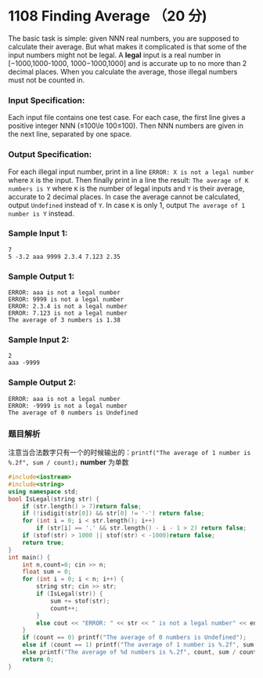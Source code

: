 # 1108 Finding Average （20 分)

The basic task is simple: given NNN real numbers, you are supposed to calculate their average. But what makes it complicated is that some of the input numbers might not be legal. A **legal** input is a real number in \[−1000,1000-1000, 1000−1000,1000\] and is accurate up to no more than 2 decimal places. When you calculate the average, those illegal numbers must not be counted in.

### Input Specification:

Each input file contains one test case. For each case, the first line gives a positive integer NNN (≤100\\le 100≤100). Then NNN numbers are given in the next line, separated by one space.

### Output Specification:

For each illegal input number, print in a line `ERROR: X is not a legal number` where `X` is the input. Then finally print in a line the result: `The average of K numbers is Y` where `K` is the number of legal inputs and `Y` is their average, accurate to 2 decimal places. In case the average cannot be calculated, output `Undefined` instead of `Y`. In case `K` is only 1, output `The average of 1 number is Y` instead.

### Sample Input 1:

    7
    5 -3.2 aaa 9999 2.3.4 7.123 2.35
    

### Sample Output 1:

    ERROR: aaa is not a legal number
    ERROR: 9999 is not a legal number
    ERROR: 2.3.4 is not a legal number
    ERROR: 7.123 is not a legal number
    The average of 3 numbers is 1.38
    

### Sample Input 2:

    2
    aaa -9999
    

### Sample Output 2:

    ERROR: aaa is not a legal number
    ERROR: -9999 is not a legal number
    The average of 0 numbers is Undefined

### 题目解析

注意当合法数字只有一个的时候输出的：`printf("The average of 1 number is %.2f", sum / count);` **number** 为单数

```C++
#include<iostream>
#include<string>
using namespace std;
bool IsLegal(string str) {
	if (str.length() > 7)return false;
	if (!isdigit(str[0]) && str[0] != '-') return false;
	for (int i = 0; i < str.length(); i++)
		if (str[i] == '.' && str.length() - i - 1 > 2) return false;
	if (stof(str) > 1000 || stof(str) < -1000)return false;
	return true;
}
int main() {
	int n,count=0; cin >> n;
	float sum = 0;
	for (int i = 0; i < n; i++) {
		string str; cin >> str;
		if (IsLegal(str)) { 
			sum += stof(str); 
			count++;
		}
		else cout << "ERROR: " << str << " is not a legal number" << endl;
	}
	if (count == 0) printf("The average of 0 numbers is Undefined");
	else if (count == 1) printf("The average of 1 number is %.2f", sum / count);
	else printf("The average of %d numbers is %.2f", count, sum / count);
	return 0;
}
```